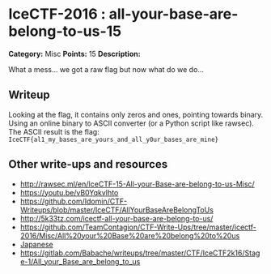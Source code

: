 # IceCTF-2016 : all-your-base-are-belong-to-us-15

**Category:** Misc
**Points:** 15
**Description:**

What a mess... we got a raw flag but now what do we do...

## Writeup

Looking at the flag, it contains only zeros and ones, pointing towards binary. Using an online binary to ASCII converter (or a Python script like rawsec). The ASCII result is the flag: `IceCTF{al1_my_bases_are_yours_and_all_y0ur_bases_are_mine}`

## Other write-ups and resources

* http://rawsec.ml/en/IceCTF-15-All-your-Base-are-belong-to-us-Misc/
* https://youtu.be/vB0YqkvIhto
* https://github.com/Idomin/CTF-Writeups/blob/master/IceCTF/AllYourBaseAreBelongToUs
* http://5k33tz.com/icectf-all-your-base-are-belong-to-us/
* https://github.com/TeamContagion/CTF-Write-Ups/tree/master/icectf-2016/Misc/All%20your%20Base%20are%20belong%20to%20us
* [Japanese](https://ctftime.org/writeup/3805)
* https://gitlab.com/Babache/writeups/tree/master/CTF/IceCTF2k16/Stage-1/All_your_Base_are_belong_to_us
